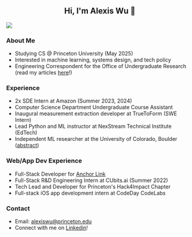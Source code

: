 <div> 
  <h2 align="center"> Hi, I'm Alexis Wu 👋 </h2> 
</div>

![](https://komarev.com/ghpvc/?username=alexisjwu&color=blueviolet&style=flat)

### About Me
* Studying CS @ Princeton University (May 2025)
* Interested in machine learning, systems design, and tech policy
* Engineering Correspondent for the Office of Undergraduate Research (read my articles [here](https://pcur.princeton.edu/author/alexis-wu/)!)

### Experience
* 2x SDE Intern at Amazon (Summer 2023, 2024)
* Computer Science Department Undergraduate Course Assistant
* Inaugural measurement extraction developer at TrueToForm (SWE Intern)
* Lead Python and ML instructor at NexStream Technical Institute (EdTech)
* Independent ML researcher at the University of Colorado, Boulder ([abstract](https://www.ion.org/publications/abstract.cfm?articleID=17855))

### Web/App Dev Experience
* Full-Stack Developer for [Anchor Link](https://anchorlink.onrender.com/)
* Full-Stack R&D Engineering Intern at CUbits.ai (Summer 2022)
* Tech Lead and Developer for Princeton's Hack4Impact Chapter
* Full-stack iOS app development intern at CodeDay CodeLabs

### Contact
* Email: alexiswu@princeton.edu
* Connect with me on [Linkedin](http://linkedin.com/in/alexisjwu)!
